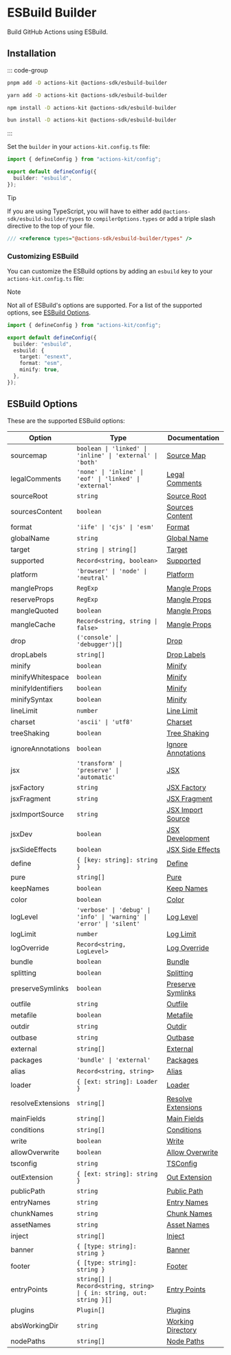 # ESBuild Builder

Build GitHub Actions using ESBuild.

## Installation

::: code-group

```bash [pnpm]
pnpm add -D actions-kit @actions-sdk/esbuild-builder
```

```bash [yarn]
yarn add -D actions-kit @actions-sdk/esbuild-builder
```

```bash [npm]
npm install -D actions-kit @actions-sdk/esbuild-builder
```

```bash [bun]
bun install -D actions-kit @actions-sdk/esbuild-builder
```

:::

Set the `builder` in your `actions-kit.config.ts` file:

```ts [actions-kit.config.ts]
import { defineConfig } from "actions-kit/config";

export default defineConfig({
  builder: "esbuild",
});
```

> [!TIP]
> If you are using TypeScript, you will have to either add `@actions-sdk/esbuild-builder/types` to `compilerOptions.types` or add a triple slash directive to the top of your file.

```ts
/// <reference types="@actions-sdk/esbuild-builder/types" />
```

### Customizing ESBuild

You can customize the ESBuild options by adding an `esbuild` key to your `actions-kit.config.ts` file:

> [!NOTE]
> Not all of ESBuild's options are supported. For a list of the supported options, see [ESBuild Options](#esbuild-options).

```ts [actions-kit.config.ts]
import { defineConfig } from "actions-kit/config";

export default defineConfig({
  builder: "esbuild",
  esbuild: {
    target: "esnext",
    format: "esm",
    minify: true,
  },
});
```

## ESBuild Options

These are the supported ESBuild options:

| Option            | Type                                                                  | Documentation                                                           |
| ----------------- | --------------------------------------------------------------------- | ----------------------------------------------------------------------- |
| sourcemap         | `boolean \| 'linked' \| 'inline' \| 'external' \| 'both'`             | [Source Map](https://esbuild.github.io/api/#sourcemap)                  |
| legalComments     | `'none' \| 'inline' \| 'eof' \| 'linked' \| 'external'`               | [Legal Comments](https://esbuild.github.io/api/#legal-comments)         |
| sourceRoot        | `string`                                                              | [Source Root](https://esbuild.github.io/api/#source-root)               |
| sourcesContent    | `boolean`                                                             | [Sources Content](https://esbuild.github.io/api/#sources-content)       |
| format            | `'iife' \| 'cjs' \| 'esm'`                                            | [Format](https://esbuild.github.io/api/#format)                         |
| globalName        | `string`                                                              | [Global Name](https://esbuild.github.io/api/#global-name)               |
| target            | `string \| string[]`                                                  | [Target](https://esbuild.github.io/api/#target)                         |
| supported         | `Record<string, boolean>`                                             | [Supported](https://esbuild.github.io/api/#supported)                   |
| platform          | `'browser' \| 'node' \| 'neutral'`                                    | [Platform](https://esbuild.github.io/api/#platform)                     |
| mangleProps       | `RegExp`                                                              | [Mangle Props](https://esbuild.github.io/api/#mangle-props)             |
| reserveProps      | `RegExp`                                                              | [Mangle Props](https://esbuild.github.io/api/#mangle-props)             |
| mangleQuoted      | `boolean`                                                             | [Mangle Props](https://esbuild.github.io/api/#mangle-props)             |
| mangleCache       | `Record<string, string \| false>`                                     | [Mangle Props](https://esbuild.github.io/api/#mangle-props)             |
| drop              | `('console' \| 'debugger')[]`                                         | [Drop](https://esbuild.github.io/api/#drop)                             |
| dropLabels        | `string[]`                                                            | [Drop Labels](https://esbuild.github.io/api/#drop-labels)               |
| minify            | `boolean`                                                             | [Minify](https://esbuild.github.io/api/#minify)                         |
| minifyWhitespace  | `boolean`                                                             | [Minify](https://esbuild.github.io/api/#minify)                         |
| minifyIdentifiers | `boolean`                                                             | [Minify](https://esbuild.github.io/api/#minify)                         |
| minifySyntax      | `boolean`                                                             | [Minify](https://esbuild.github.io/api/#minify)                         |
| lineLimit         | `number`                                                              | [Line Limit](https://esbuild.github.io/api/#line-limit)                 |
| charset           | `'ascii' \| 'utf8'`                                                   | [Charset](https://esbuild.github.io/api/#charset)                       |
| treeShaking       | `boolean`                                                             | [Tree Shaking](https://esbuild.github.io/api/#tree-shaking)             |
| ignoreAnnotations | `boolean`                                                             | [Ignore Annotations](https://esbuild.github.io/api/#ignore-annotations) |
| jsx               | `'transform' \| 'preserve' \| 'automatic'`                            | [JSX](https://esbuild.github.io/api/#jsx)                               |
| jsxFactory        | `string`                                                              | [JSX Factory](https://esbuild.github.io/api/#jsx-factory)               |
| jsxFragment       | `string`                                                              | [JSX Fragment](https://esbuild.github.io/api/#jsx-fragment)             |
| jsxImportSource   | `string`                                                              | [JSX Import Source](https://esbuild.github.io/api/#jsx-import-source)   |
| jsxDev            | `boolean`                                                             | [JSX Development](https://esbuild.github.io/api/#jsx-development)       |
| jsxSideEffects    | `boolean`                                                             | [JSX Side Effects](https://esbuild.github.io/api/#jsx-side-effects)     |
| define            | `{ [key: string]: string }`                                           | [Define](https://esbuild.github.io/api/#define)                         |
| pure              | `string[]`                                                            | [Pure](https://esbuild.github.io/api/#pure)                             |
| keepNames         | `boolean`                                                             | [Keep Names](https://esbuild.github.io/api/#keep-names)                 |
| color             | `boolean`                                                             | [Color](https://esbuild.github.io/api/#color)                           |
| logLevel          | `'verbose' \| 'debug' \| 'info' \| 'warning' \| 'error' \| 'silent'`  | [Log Level](https://esbuild.github.io/api/#log-level)                   |
| logLimit          | `number`                                                              | [Log Limit](https://esbuild.github.io/api/#log-limit)                   |
| logOverride       | `Record<string, LogLevel>`                                            | [Log Override](https://esbuild.github.io/api/#log-override)             |
| bundle            | `boolean`                                                             | [Bundle](https://esbuild.github.io/api/#bundle)                         |
| splitting         | `boolean`                                                             | [Splitting](https://esbuild.github.io/api/#splitting)                   |
| preserveSymlinks  | `boolean`                                                             | [Preserve Symlinks](https://esbuild.github.io/api/#preserve-symlinks)   |
| outfile           | `string`                                                              | [Outfile](https://esbuild.github.io/api/#outfile)                       |
| metafile          | `boolean`                                                             | [Metafile](https://esbuild.github.io/api/#metafile)                     |
| outdir            | `string`                                                              | [Outdir](https://esbuild.github.io/api/#outdir)                         |
| outbase           | `string`                                                              | [Outbase](https://esbuild.github.io/api/#outbase)                       |
| external          | `string[]`                                                            | [External](https://esbuild.github.io/api/#external)                     |
| packages          | `'bundle' \| 'external'`                                              | [Packages](https://esbuild.github.io/api/#packages)                     |
| alias             | `Record<string, string>`                                              | [Alias](https://esbuild.github.io/api/#alias)                           |
| loader            | `{ [ext: string]: Loader }`                                           | [Loader](https://esbuild.github.io/api/#loader)                         |
| resolveExtensions | `string[]`                                                            | [Resolve Extensions](https://esbuild.github.io/api/#resolve-extensions) |
| mainFields        | `string[]`                                                            | [Main Fields](https://esbuild.github.io/api/#main-fields)               |
| conditions        | `string[]`                                                            | [Conditions](https://esbuild.github.io/api/#conditions)                 |
| write             | `boolean`                                                             | [Write](https://esbuild.github.io/api/#write)                           |
| allowOverwrite    | `boolean`                                                             | [Allow Overwrite](https://esbuild.github.io/api/#allow-overwrite)       |
| tsconfig          | `string`                                                              | [TSConfig](https://esbuild.github.io/api/#tsconfig)                     |
| outExtension      | `{ [ext: string]: string }`                                           | [Out Extension](https://esbuild.github.io/api/#out-extension)           |
| publicPath        | `string`                                                              | [Public Path](https://esbuild.github.io/api/#public-path)               |
| entryNames        | `string`                                                              | [Entry Names](https://esbuild.github.io/api/#entry-names)               |
| chunkNames        | `string`                                                              | [Chunk Names](https://esbuild.github.io/api/#chunk-names)               |
| assetNames        | `string`                                                              | [Asset Names](https://esbuild.github.io/api/#asset-names)               |
| inject            | `string[]`                                                            | [Inject](https://esbuild.github.io/api/#inject)                         |
| banner            | `{ [type: string]: string }`                                          | [Banner](https://esbuild.github.io/api/#banner)                         |
| footer            | `{ [type: string]: string }`                                          | [Footer](https://esbuild.github.io/api/#footer)                         |
| entryPoints       | `string[] \| Record<string, string> \| { in: string, out: string }[]` | [Entry Points](https://esbuild.github.io/api/#entry-points)             |
| plugins           | `Plugin[]`                                                            | [Plugins](https://esbuild.github.io/plugins/)                           |
| absWorkingDir     | `string`                                                              | [Working Directory](https://esbuild.github.io/api/#working-directory)   |
| nodePaths         | `string[]`                                                            | [Node Paths](https://esbuild.github.io/api/#node-paths)                 |
